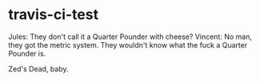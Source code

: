 # travis-ci-test

Jules: They don't call it a Quarter Pounder with cheese?
Vincent: No man, they got the metric system. They wouldn't know what the
fuck a Quarter Pounder is.



Zed's Dead, baby.
